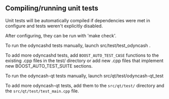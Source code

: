 Compiling/running unit tests
------------------------------------

Unit tests will be automatically compiled if dependencies were met in configure
and tests weren't explicitly disabled.

After configuring, they can be run with 'make check'.

To run the odyncashd tests manually, launch src/test/test_odyncash .

To add more odyncashd tests, add `BOOST_AUTO_TEST_CASE` functions to the existing
.cpp files in the test/ directory or add new .cpp files that
implement new BOOST_AUTO_TEST_SUITE sections.

To run the odyncash-qt tests manually, launch src/qt/test/odyncash-qt_test

To add more odyncash-qt tests, add them to the `src/qt/test/` directory and
the `src/qt/test/test_main.cpp` file.
